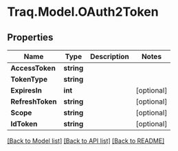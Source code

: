 # Traq.Model.OAuth2Token

## Properties

Name | Type | Description | Notes
------------ | ------------- | ------------- | -------------
**AccessToken** | **string** |  | 
**TokenType** | **string** |  | 
**ExpiresIn** | **int** |  | [optional] 
**RefreshToken** | **string** |  | [optional] 
**Scope** | **string** |  | [optional] 
**IdToken** | **string** |  | [optional] 

[[Back to Model list]](../README.md#documentation-for-models) [[Back to API list]](../README.md#documentation-for-api-endpoints) [[Back to README]](../README.md)

